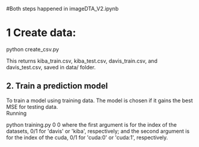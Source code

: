 #Both steps happened in imageDTA_V2.ipynb
# 1 Create data:
python create_csv.py

This returns kiba_train.csv, kiba_test.csv, davis_train.csv, and davis_test.csv, saved in data/ folder. 

## 2. Train a prediction model
To train a model using training data. The model is chosen if it gains the best MSE for testing data.  
Running 

python training.py 0 0 
where the first argument is for the index of the datasets, 0/1 for 'davis' or 'kiba', respectively;
and the second argument is for the index of the cuda, 0/1 for 'cuda:0' or 'cuda:1', respectively.

